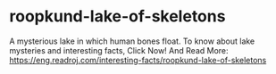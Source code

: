 # roopkund-lake-of-skeletons
A mysterious lake in which human bones float. To know about lake mysteries and interesting facts, Click Now! And Read More: https://eng.readroj.com/interesting-facts/roopkund-lake-of-skeletons
